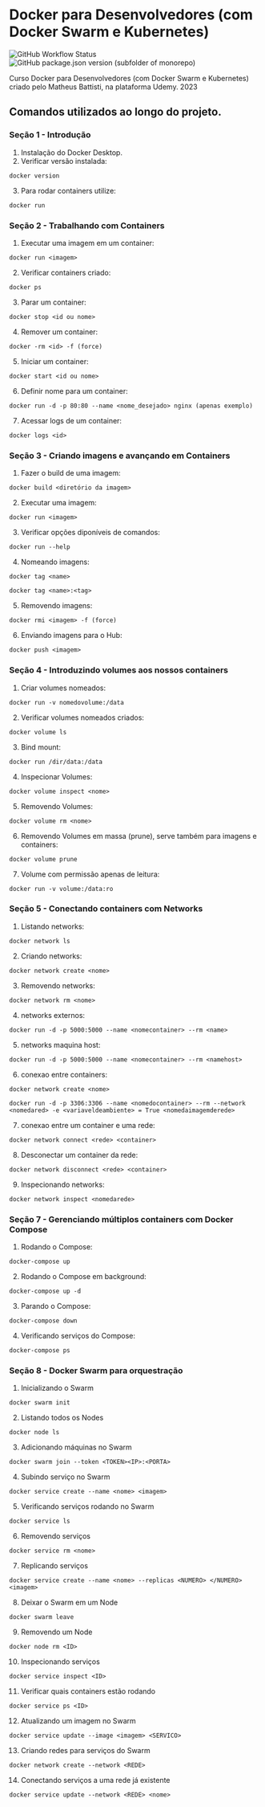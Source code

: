 # Docker para Desenvolvedores (com Docker Swarm e Kubernetes)
![GitHub Workflow Status](https://github.com/FabianaTavares/curso-docker-devs/workflows/Gerador%20de%20CHANGELOG/badge.svg)
![GitHub package.json version (subfolder of monorepo)](https://img.shields.io/github/package-json/v/FabianaTavares/curso-docker-devs?color=blue)

Curso Docker para Desenvolvedores (com Docker Swarm e Kubernetes) criado pelo Matheus Battisti, na plataforma Udemy. 2023

## Comandos utilizados ao longo do projeto.

### Seção 1 - Introdução

1. Instalação do Docker Desktop.
2. Verificar versão instalada:

```
docker version
```

3. Para rodar containers utilize:

```
docker run
```

### Seção 2 - Trabalhando com Containers

1. Executar uma imagem em um container:

```
docker run <imagem>
```

2. Verificar containers criado:

```
docker ps
```

3. Parar um container:

```
docker stop <id ou nome>
```

4. Remover um container:

```
docker -rm <id> -f (force)
```

5. Iniciar um container:

```
docker start <id ou nome>
```

6. Definir nome para um container:

```
docker run -d -p 80:80 --name <nome_desejado> nginx (apenas exemplo)
```

7. Acessar logs de um container:

```
docker logs <id>
```

### Seção 3 - Criando imagens e avançando em Containers

1. Fazer o build de uma imagem:

```
docker build <diretório da imagem>
```

2. Executar uma imagem:

```
docker run <imagem>
```

3. Verificar opções diponíveis de comandos:

```
docker run --help
```

4. Nomeando imagens:

```
docker tag <name>
```

```
docker tag <name>:<tag>
```

5. Removendo imagens:

```
docker rmi <imagem> -f (force)
```

6. Enviando imagens para o Hub:

```
docker push <imagem>
```

### Seção 4 - Introduzindo volumes aos nossos containers

1. Criar volumes nomeados:

```
docker run -v nomedovolume:/data
```

2. Verificar volumes nomeados criados:

```
docker volume ls
```

3. Bind mount:

```
docker run /dir/data:/data
```

4. Inspecionar Volumes:

```
docker volume inspect <nome>
```

5. Removendo Volumes:

```
docker volume rm <nome>
```

6. Removendo Volumes em massa (prune), serve também para imagens e containers:

```
docker volume prune
```

7. Volume com permissão apenas de leitura:

```
docker run -v volume:/data:ro
```

### Seção 5 - Conectando containers com Networks

1. Listando networks:

```
docker network ls
```

2. Criando networks:

```
docker network create <nome>
```

3. Removendo networks:

```
docker network rm <nome>
```

4. networks externos:

```
docker run -d -p 5000:5000 --name <nomecontainer> --rm <name>
```

5. networks maquina host:

```
docker run -d -p 5000:5000 --name <nomecontainer> --rm <namehost>
```

6. conexao entre containers:

```
docker network create <nome>
```

```
docker run -d -p 3306:3306 --name <nomedocontainer> --rm --network <nomedared> -e <variaveldeambiente> = True <nomedaimagemderede>
```

7. conexao entre um container e uma rede:

```
docker network connect <rede> <container>
```

8. Desconectar um container da rede:

```
docker network disconnect <rede> <container>
```

9. Inspecionando networks:

```
docker network inspect <nomedarede>
```


### Seção 7 - Gerenciando múltiplos containers com Docker Compose

1. Rodando o Compose:

```
docker-compose up
```

2. Rodando o Compose em background:

```
docker-compose up -d
```


3. Parando o Compose:

```
docker-compose down
```

4. Verificando serviços do Compose:

```
docker-compose ps
```

### Seção 8 - Docker Swarm para orquestração

1. Inicializando o Swarm

```
docker swarm init
```

2. Listando todos os Nodes

```
docker node ls
```

3. Adicionando máquinas no Swarm

```
docker swarm join --token <TOKEN><IP>:<PORTA>
```

4. Subindo serviço no Swarm

```
docker service create --name <nome> <imagem>
```

5. Verificando serviços rodando no Swarm

```
docker service ls
```

6. Removendo serviços

```
docker service rm <nome>
```

7. Replicando serviços

```
docker service create --name <nome> --replicas <NUMERO> </NUMERO><imagem>
```

8. Deixar o Swarm em um Node

```
docker swarm leave
```

9. Removendo um Node

```
docker node rm <ID>
```

10. Inspecionando serviços

```
docker service inspect <ID>
```

11. Verificar quais containers estão rodando

```
docker service ps <ID>
```

12. Atualizando um imagem no Swarm

```
docker service update --image <imagem> <SERVICO>
```

13. Criando redes para serviços do Swarm

```
docker network create --network <REDE>
```

14. Conectando serviços a uma rede já existente

```
docker service update --network <REDE> <nome>
```